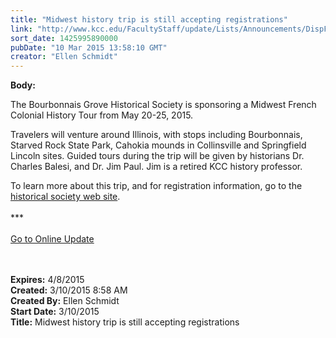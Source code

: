 ```yaml
---
title: "Midwest history trip is still accepting registrations"
link: "http://www.kcc.edu/FacultyStaff/update/Lists/Announcements/DispForm.aspx?ID=1851"
sort_date: 1425995890000
pubDate: "10 Mar 2015 13:58:10 GMT"
creator: "Ellen Schmidt"
---
```


<div><b>Body:</b> <div class="ExternalClass91C45DF500B24131979E0AD0D79D1DFD"><p>​​The Bourbonnais Grove Historical Society is sponsoring a Midwest French Colonial History Tour from May 20-25, 2015.</p>
<p>Travelers will venture around Illinois, with stops including Bourbonnais, Starved Rock State Park, Cahokia mounds in Collinsville and Springfield Lincoln sites. Guided tours during the trip will be given by historians Dr. Charles Balesi, and Dr. Jim Paul. Jim is a retired KCC history professor.</p>
<p>To learn more about this trip, and for registration information, go to the <a href="http://nebula.wsimg.com/145312b582be411eabf198ad0cf9237d?AccessKeyId=E2914FB9743AFC460E8E&amp;disposition=0&amp;alloworigin=1">historical society web site</a>.<br /><br />***<br /><br /><a href="/update">Go to Online Update</a><br /><br /> <br /></p></div></div>
<div><b>Expires:</b> 4/8/2015</div>
<div><b>Created:</b> 3/10/2015 8:58 AM</div>
<div><b>Created By:</b> Ellen Schmidt</div>
<div><b>Start Date:</b> 3/10/2015</div>
<div><b>Title:</b> Midwest history trip is still accepting registrations</div>
